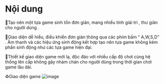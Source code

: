# Nội dung

🌠Tạo nên  một tựa game sinh tồn đơn giản, mang nhiều tính giải trí , thư giãn cho người dùng . 

🌠Giao diện dễ hiểu, điều khiển đơn giản thông qua các phím bấm “ A,W,S,D” . Âm thanh và các hiệu ứng sinh động kết hợp tạo nên tựa game không kém phần sinh động như các tựa game hiện đại. 

🌠Thiết kế giao diện game mới lạ, độc đáo với nhiều cấp độ chơi cùng hệ thống lên cấp không gây nhàm chán cho người dùng trong thời gian chơi game lâu dài.

♻Giao diện game
![image](https://user-images.githubusercontent.com/76101437/144386044-544c9feb-ce87-4ba5-beb4-53faeb2b4eb1.png)

